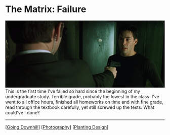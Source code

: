# The Matrix: Failure

![Image here](images/matrix.png)
This is the first time I've failed so hard since the beginning of my undergraduate study. Terrible grade, probably the lowest in the class. I've went to all office hours, finished all homeworks on time and with fine grade, read through the textbook carefully, yet still screwed up the tests. What could've I done?

---

[[Going Downhill]]
[[Photography]]
[[Planting Design]]

[//begin]: # "Autogenerated link references for markdown compatibility"
[Going Downhill]: <Going Downhill.md> "Going Downhill"
[Photography]: Photography.md "Photography"
[Planting Design]: <Planting Design.md> "Planting Design"
[//end]: # "Autogenerated link references"
